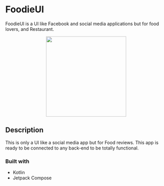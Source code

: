 # FoodieUI
FoodieUI is a UI like Facebook and social media applications but for food lovers, and Restaurant.

<div align="center">
  <kbd>
    <img src="https://i.imgur.com/pY5Rifv.png" width = "250"/>
  </kbd>
 
</div>

## Description
This is only a UI like a social media app but for Food reviews. This app is ready to be connected to any back-end to be totally functional.


### Built with
- Kotlin
- Jetpack Compose
